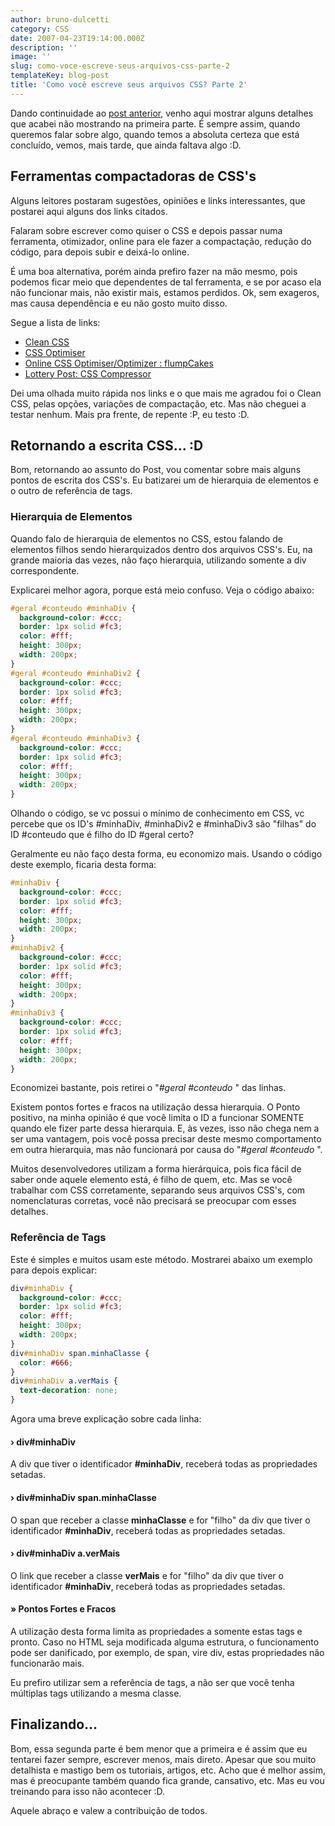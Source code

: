 ```yaml
---
author: bruno-dulcetti
category: CSS
date: 2007-04-23T19:14:00.000Z
description: ''
image: ''
slug: como-voce-escreve-seus-arquivos-css-parte-2
templateKey: blog-post
title: 'Como você escreve seus arquivos CSS? Parte 2'
---
```


Dando continuidade ao <a href="/como-voce-escreve-seus-arquivos-css">post anterior</a>, venho aqui mostrar alguns detalhes que acabei não mostrando na primeira parte. É sempre assim, quando queremos falar sobre algo, quando temos a absoluta certeza que está concluído, vemos, mais tarde, que ainda faltava algo :D.

## Ferramentas compactadoras de CSS's

Alguns leitores postaram sugestões, opiniões e links interessantes, que postarei aqui alguns dos links citados.

Falaram sobre escrever como quiser o CSS e depois passar numa ferramenta, otimizador, online para ele fazer a compactação, redução do código, para depois subir e deixá-lo online.

É uma boa alternativa, porém ainda prefiro fazer na mão mesmo, pois podemos ficar meio que dependentes de tal ferramenta, e se por acaso ela não funcionar mais, não existir mais, estamos perdidos. Ok, sem exageros, mas causa dependência e eu não gosto muito disso.

Segue a lista de links:

- <a href="http://www.cleancss.com/">Clean CSS</a>
- <a href="http://www.cssoptimiser.com/">CSS Optimiser</a>
- <a href="http://flumpcakes.co.uk/css/optimiser/">Online CSS Optimiser/Optimizer : flumpCakes</a>
- <a href="http://www.lotterypost.com/css-compress.asp">Lottery Post: CSS Compressor</a>

Dei uma olhada muito rápida nos links e o que mais me agradou foi o Clean CSS, pelas opções, variações de compactação, etc. Mas não cheguei a testar nenhum. Mais pra frente, de repente :P, eu testo :D.

## Retornando a escrita CSS... :D

Bom, retornando ao assunto do Post, vou comentar sobre mais alguns pontos de escrita dos CSS's. Eu batizarei um de hierarquia de elementos e o outro de referência de tags.

### Hierarquia de Elementos

Quando falo de hierarquia de elementos no CSS, estou falando de elementos filhos sendo hierarquizados dentro dos arquivos CSS's. Eu, na grande maioria das vezes, não faço hierarquia, utilizando somente a div correspondente.

Explicarei melhor agora, porque está meio confuso. Veja o código abaixo:

```css
#geral #conteudo #minhaDiv {
  background-color: #ccc;
  border: 1px solid #fc3;
  color: #fff;
  height: 300px;
  width: 200px;
}
#geral #conteudo #minhaDiv2 {
  background-color: #ccc;
  border: 1px solid #fc3;
  color: #fff;
  height: 300px;
  width: 200px;
}
#geral #conteudo #minhaDiv3 {
  background-color: #ccc;
  border: 1px solid #fc3;
  color: #fff;
  height: 300px;
  width: 200px;
}
```

Olhando o código, se vc possui o mínimo de conhecimento em CSS, vc percebe que os ID's #minhaDiv, #minhaDiv2 e #minhaDiv3 são "filhas" do ID #conteudo que é filho do ID #geral certo?

Geralmente eu não faço desta forma, eu economizo mais. Usando o código deste exemplo, ficaria desta forma:

```css
#minhaDiv {
  background-color: #ccc;
  border: 1px solid #fc3;
  color: #fff;
  height: 300px;
  width: 200px;
}
#minhaDiv2 {
  background-color: #ccc;
  border: 1px solid #fc3;
  color: #fff;
  height: 300px;
  width: 200px;
}
#minhaDiv3 {
  background-color: #ccc;
  border: 1px solid #fc3;
  color: #fff;
  height: 300px;
  width: 200px;
}
```

Economizei bastante, pois retirei o "<em>#geral #conteudo </em>" das linhas.

Existem pontos fortes e fracos na utilização dessa hierarquia. O Ponto positivo, na minha opinião é que você limita o ID a funcionar SOMENTE quando ele fizer parte dessa hierarquia. E, às vezes, isso não chega nem a ser uma vantagem, pois você possa precisar deste mesmo comportamento em outra hierarquia, mas não funcionará por causa do "<em>#geral #conteudo </em>".

Muitos desenvolvedores utilizam a forma hierárquica, pois fica fácil de saber onde aquele elemento está, é filho de quem, etc. Mas se você trabalhar com CSS corretamente, separando seus arquivos CSS's, com nomenclaturas corretas, você não precisará se preocupar com esses detalhes.

### Referência de Tags

Este é simples e muitos usam este método. Mostrarei abaixo um exemplo para depois explicar:

```css
div#minhaDiv {
  background-color: #ccc;
  border: 1px solid #fc3;
  color: #fff;
  height: 300px;
  width: 200px;
}
div#minhaDiv span.minhaClasse {
  color: #666;
}
div#minhaDiv a.verMais {
  text-decoration: none;
}
```

Agora uma breve explicação sobre cada linha:

#### &rsaquo; div#minhaDiv

A div que tiver o identificador **#minhaDiv**, receberá todas as propriedades setadas.

#### &rsaquo; div#minhaDiv span.minhaClasse

O span que receber a classe **minhaClasse** e for "filho" da div que tiver o identificador **#minhaDiv**, receberá todas as propriedades setadas.

#### &rsaquo; div#minhaDiv a.verMais

O link que receber a classe **verMais** e for "filho" da div que tiver o identificador **#minhaDiv**, receberá todas as propriedades setadas.

#### &raquo; Pontos Fortes e Fracos

A utilização desta forma limita as propriedades a somente estas tags e pronto. Caso no HTML seja modificada alguma estrutura, o funcionamento pode ser danificado, por exemplo, de span, vire div, estas propriedades não funcionarão mais.

Eu prefiro utilizar sem a referência de tags, a não ser que você tenha múltiplas tags utilizando a mesma classe.

## Finalizando...

Bom, essa segunda parte é bem menor que a primeira e é assim que eu tentarei fazer sempre, escrever menos, mais direto. Apesar que sou muito detalhista e mastigo bem os tutoriais, artigos, etc. Acho que é melhor assim, mas é preocupante também quando fica grande, cansativo, etc. Mas eu vou treinando para isso não acontecer :D.

Aquele abraço e valew a contribuição de todos.
